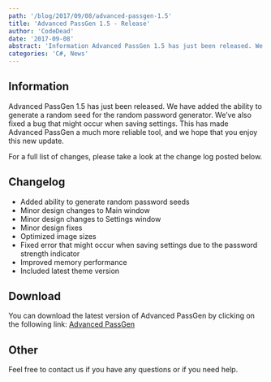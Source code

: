 ```yaml
---
path: '/blog/2017/09/08/advanced-passgen-1.5'
title: 'Advanced PassGen 1.5 - Release'
author: 'CodeDead'
date: '2017-09-08'
abstract: 'Information Advanced PassGen 1.5 has just been released. We have added the ability to generate a random seed for the random password generator. We’ve also fixed a bug that might occur when saving settings. This has made Advanced PassGen a much more reliable tool...'
categories: 'C#, News'
---
```


## Information

Advanced PassGen 1.5 has just been released. We have added the ability to generate a random seed for the random password generator. We’ve also fixed a bug that might occur when saving settings. This has made Advanced PassGen a much more reliable tool, and we hope that you enjoy this new update.

For a full list of changes, please take a look at the change log posted below.

## Changelog

- Added ability to generate random password seeds
- Minor design changes to Main window
- Minor design changes to Settings window
- Minor design fixes
- Optimized image sizes
- Fixed error that might occur when saving settings due to the password strength indicator
- Improved memory performance
- Included latest theme version

## Download

You can download the latest version of Advanced PassGen by clicking on the following link:
<a href="/software/advanced-passgen">Advanced PassGen</a>

## Other

Feel free to contact us if you have any questions or if you need help.
